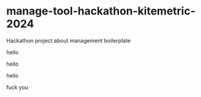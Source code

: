 # manage-tool-hackathon-kitemetric-2024

Hackathon project about management boilerplate

hello

hello

hello

fuck you
